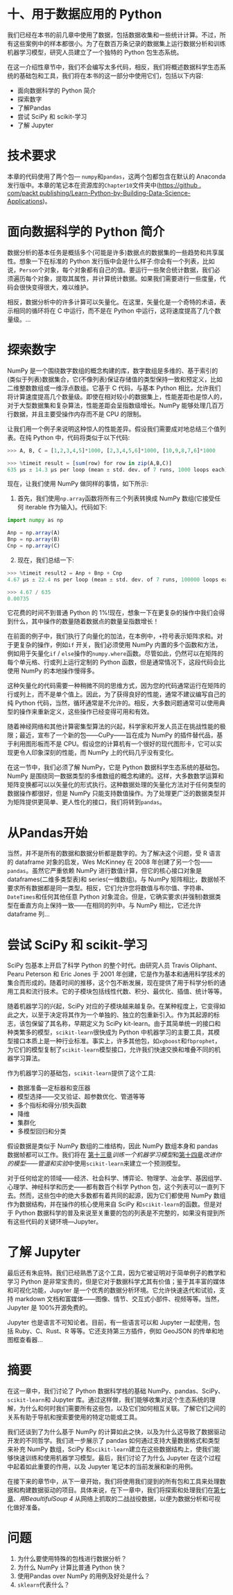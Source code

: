         

# 十、用于数据应用的 Python

我们已经在本书的前几章中使用了数据，包括数据收集和一些统计计算。不过，所有这些案例中的样本都很小。为了在数百万条记录的数据集上运行数据分析和训练机器学习模型，研究人员建立了一个独特的 Python 包生态系统。

在这一介绍性章节中，我们不会编写太多代码，相反，我们将概述数据科学生态系统的基础包和工具，我们将在本书的这一部分中使用它们，包括以下内容:

*   面向数据科学的 Python 简介
*   探索数字
*   了解Pandas
*   尝试 SciPy 和 scikit-学习
*   了解 Jupyter

        

# 技术要求

本章的代码使用了两个包— `numpy`和`pandas`，这两个包都包含在默认的 Anaconda 发行版中。本章的笔记本在资源库的`Chapter10`文件夹中([https://github . com/packt publishing/Learn-Python-by-Building-Data-Science-Applications](https://github.com/PacktPublishing/Learn-Python-by-Building-Data-Science-Applications))。

        

# 面向数据科学的 Python 简介

数据分析的基本任务是概括多个(可能是许多)数据点的数据集的一些趋势和共享属性。想象一下在标准的 Python 发行版中会是什么样子:你会有一个列表，比如说，`Person`个对象，每个对象都有自己的值。要运行一些聚合统计数据，我们必须遍历每个对象，提取其属性，并计算统计数据。如果我们需要进行一些度量，代码会很快变得很大，难以维护。

相反，数据分析中的许多计算可以矢量化。在这里，矢量化是一个奇特的术语，表示相同的循环将在 C 中运行，而不是在 Python 中运行，这将速度提高了几个数量级。...

        

# 探索数字

NumPy 是一个围绕数字数组的概念构建的库，数字数组是多维的、基于索引的(类似于列表)数据集合，它(不像列表)保证存储值的类型保持一致和预定义，比如二维整数数组或一维浮点数组。它基于 C 代码，与基本 Python 相比，允许我们将计算速度提高几个数量级。即使在相对较小的数据集上，性能差距也是惊人的，对于大型数据集和复杂算法，性能差距会呈指数级增长。NumPy 能够处理几百万行数据，并且主要受操作内存而不是 CPU 的限制。

让我们用一个例子来说明这种惊人的性能差异。假设我们需要成对地总结三个值列表。在纯 Python 中，代码将类似于以下代码:

```jl
>>> A, B, C = [1,2,3,4,5]*1000, [2,3,4,5,6]*1000, [10,9,8,7,6]*1000

>>> %timeit result = [sum(row) for row in zip(A,B,C)]
635 µs ± 14.3 µs per loop (mean ± std. dev. of 7 runs, 1000 loops each)
```

现在，让我们使用 NumPy 做同样的事情，如下所示:

1.  首先，我们使用`np.array`函数将所有三个列表转换成 NumPy 数组(它接受任何 iterable 作为输入)。代码如下:

```jl
import numpy as np

Anp = np.array(A)
Bnp = np.array(B)
Cnp = np.array(C)
```

2.  现在，我们总结一下:

```jl
>>> %timeit result2 = Anp + Bnp + Cnp
4.67 µs ± 22.4 ns per loop (mean ± std. dev. of 7 runs, 100000 loops each)

>>> 4.67 / 635
0.00735
```

它花费的时间不到普通 Python 的 1%!现在，想象一下在更复杂的操作中我们会得到什么，其中操作的数量随着数据点的数量呈指数增长！

在前面的例子中，我们执行了向量化的加法，在本例中，`+`符号表示矩阵求和。对于更复杂的操作，例如`if` 开关，我们必须使用 NumPy 内置的多个函数和方法，例如用于矢量化`if` / `else`操作的`numpy.where`函数。尽管如此，仍然可以在矩阵的每个单元格、行或列上运行定制的 Python 函数，但是通常情况下，这段代码会比使用 NumPy 的本地操作慢得多。

这种矢量化的代码需要一种稍微不同的思维方式，因为您的代码通常运行在矩阵的行或列上，而不是单个值上。因此，为了获得良好的性能，通常不建议编写自己的纯 Python 代码，当然，循环通常是不允许的。相反，大多数问题通常可以使用典型的操作来重新定义，这些操作已经变得可用和有效。

随着神经网络和其他计算密集型算法的兴起，科学家和开发人员正在挑战性能的极限；最近，宣布了一个新的包——CuPy——旨在成为 NumPy 的插件替代品，基于利用图形板而不是 CPU。假设您的计算机有一个很好的现代图形卡，它可以实现更令人印象深刻的性能，而 NumPy 上的代码几乎没有变化。

在这一节中，我们必须了解 NumPy，它是 Python 数据科学生态系统的基础包。NumPy 是围绕同一数据类型的多维数组的概念构建的。这样，大多数数学运算和矩阵变换都可以以矢量化的形式执行。这种数据处理的矢量化方法对于任何类型的数据操作都很好，但是 NumPy 只能支持数值操作。为了处理更广泛的数据类型并为矩阵提供更简单、更人性化的接口，我们将转到`pandas`。

        

# 从Pandas开始

当然，并不是所有的数据和数据分析都是数字的。为了解决这个问题，受 R 语言的 dataframe 对象的启发，Wes McKinney 在 2008 年创建了另一个包——`pandas`。虽然它严重依赖 NumPy 进行数值计算，但它的核心接口对象是 dataframes(二维多类型表)和 series(一维数组)。与 NumPy 矩阵相比，数据帧不要求所有数据都是同一类型。相反，它们允许您将数值与布尔值、字符串、`DateTimes`和任何其他任意 Python 对象混合。但是，它确实要求(并强制)数据类型在垂直方向上保持一致——在相同的列中。与 NumPy 相比，它还允许 dataframe 列...

        

# 尝试 SciPy 和 scikit-学习

SciPy 包基本上开启了科学 Python 的整个时代。由研究人员 Travis Oliphant、Pearu Peterson 和 Eric Jones 于 2001 年创建，它是作为基本和通用科学技术的集合而形成的。随着时间的推移，这个包不断发展，现在提供了用于科学分析的通用工具和流行技术。它的子模块包括线性代数、积分、最优化、插值、统计等等。

随着机器学习的兴起，SciPy 对应的子模块越来越复杂。在某种程度上，它变得如此之大，以至于决定将其作为一个单独的、独立的包重新引入。作为其起源的标志，该包保留了其名称，早期定义为 SciPy kit-learn。由于其简单统一的接口和种类繁多的模型，`scikit-learn`很快成为 Python 中机器学习的主要工具，其模型接口本质上是一种行业标准。事实上，许多其他包，如`xgboost`和`fbprophet`，为它们的模型复制了`scikit-learn`模型接口，允许我们快速交换和堆叠不同的机器学习算法。

作为机器学习的基础包，`scikit-learn`提供了这个工具:

*   数据准备—定标器和变压器
*   模型选择——交叉验证、超参数优化、管道等等
*   多个指标和得分/损失函数
*   降维
*   集群化
*   多模型回归和分类

假设数据是类似于 NumPy 数组的二维结构，因此 NumPy 数组本身和 pandas 数据帧都可以工作。我们将在 [第十三章](c6bd4bea-7b67-46bf-bdf9-761f8b400f75.xhtml)*训练一个机器学习模型*和[第十四章](b4957b91-3bef-4fee-9d47-fc00bb3ed779.xhtml)*改进你的模型——管道和实验*中使用`scikit-learn`来建立一个预测模型。

对于任何给定的领域——经济、社会科学、博弈论、物理学、冶金学、基因组学、心理学、神经科学和历史——都有数百个科学 Python 包，这个列表可以一直列下去。然而，这些包中的绝大多数都有着共同的起源，因为它们都使用 NumPy 数组作为数据结构，并在操作的核心使用来自 SciPy 和`scikit-learn`的函数。但是对于 Python 数据科学的普及来说至关重要的包的列表是不完整的，如果没有提到所有这些代码的关键环境—Jupyter。

        

# 了解 Jupyter

最后还有朱庇特。我们已经熟悉了这个工具，因为它被证明对于简单例子的教学和学习 Python 是非常宝贵的，但是它对于数据科学尤其有价值；鉴于其丰富的媒体和可视化功能，Jupyter 是一个优秀的数据分析环境。它允许快速迭代和试验，支持 markdown 文档和富媒体——图像、情节、交互式小部件、视频等等。当然，Jupyter 是 100%开源免费的。

Jupyter 也是语言不可知论者。目前，有一些语言可以和 Jupyter 一起使用，包括 Ruby、C、Rust、R 等等。它还支持第三方插件，例如 GeoJSON 的传单和地图框查看器...

        

# 摘要

在这一章中，我们讨论了 Python 数据科学栈的基础 NumPy、pandas、SciPy、`scikit-learn`和 Jupyter 库。通过这样做，我们能够收集对这个生态系统的理解，为什么和何时我们需要所有这些包，以及它们如何相互关联。了解它们之间的关系有助于导航和搜索要使用的特定功能或工具。

我们还谈到了为什么基于 NumPy 的计算如此之快，以及为什么这导致了数据驱动开发的不同哲学。我们进一步展示了 pandas 如何通过支持大量数据格式和类型来补充 NumPy 数组，SciPy 和`scikit-learn`建立在这些数据结构上，使我们能够快速训练和使用机器学习模型。最后，我们讨论了为什么 Jupyter 在这个过程中起着如此重要的作用，以及 Jupyter 笔记本的当前发展和新的用例。

在接下来的章节中，从下一章开始，我们将使用我们提到的所有包和工具来处理数据和构建数据驱动的项目。具体来说，在下一章中，我们将探索和处理我们在[第七章](232fe2da-7fa8-4d76-b5fc-d4bf80535e86.xhtml)、*用BeaultifulSoup 4* 从网络上抓取的二战战役数据，以便为数据分析和可视化做好准备。

        

# 问题

1.  为什么要使用特殊的包栈进行数据分析？
2.  为什么 NumPy 计算比普通 Python 快？
3.  使用Pandas over NumPy 的用例及好处是什么？
4.  `sklearn`代表什么？
